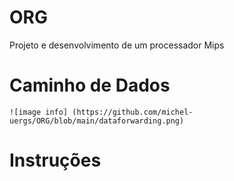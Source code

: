 # ORG
Projeto e desenvolvimento de um processador Mips

# Caminho de Dados
    ![image info] (https://github.com/michel-uergs/ORG/blob/main/dataforwarding.png)
# Instruções

